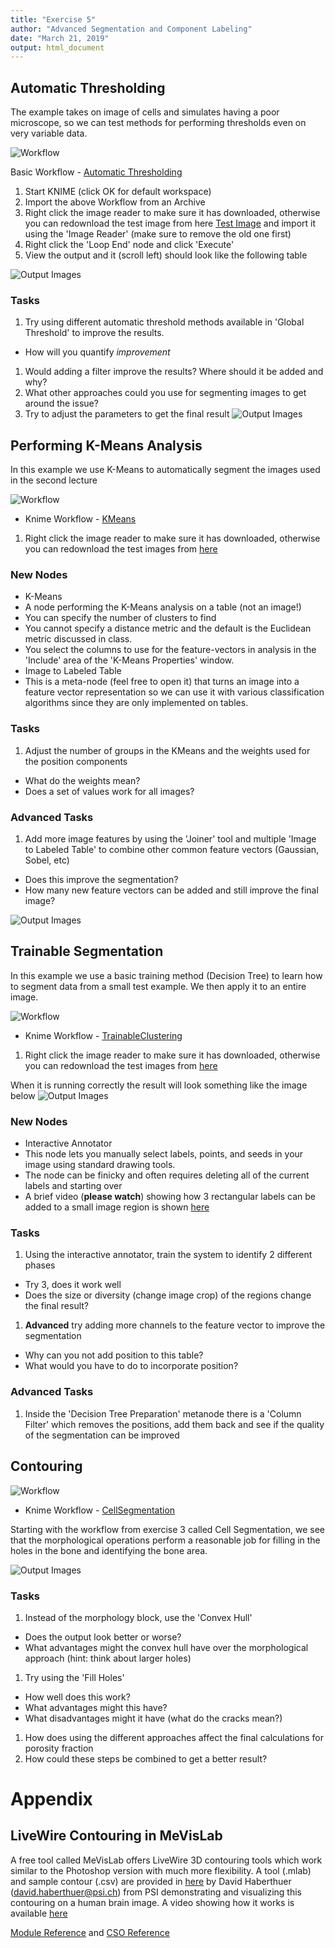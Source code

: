 ```yaml
---
title: "Exercise 5"
author: "Advanced Segmentation and Component Labeling"
date: "March 21, 2019"
output: html_document
---
```


## Automatic Thresholding

The example takes on image of cells and simulates having a poor microscope, so we can test methods for performing thresholds even on very variable data.

![Workflow](https://rawgithub.com/kmader/Quantitative-Big-Imaging-2015/master/Exercises/04-files/AutomaticThreshold.svg)

Basic Workflow - [Automatic Thresholding](04-files/AutomaticThresholds.zip?raw=true)

1. Start KNIME (click OK for default workspace)
1. Import the above Workflow from an Archive
1. Right click the image reader to make sure it has downloaded, otherwise you can redownload the test image from here [Test Image](04-files/Cell_Colony.jpg?raw=true) and import it using the 'Image Reader' (make sure to remove the old one first)
1. Right click the 'Loop End' node and click 'Execute'
1. View the output and it (scroll left) should look like the following table

![Output Images](04-files/BadAutomatic.png?raw=true)

### Tasks

1. Try using different automatic threshold methods available in 'Global Threshold' to improve the results.
 - How will you quantify _improvement_
1. Would adding a filter improve the results? Where should it be added and why?
1. What other approaches could you use for segmenting images to get around the issue?
1. Try to adjust the parameters to get the final result
![Output Images](04-files/BetterAutomatic.png?raw=true)


## Performing K-Means Analysis
In this example we use K-Means to automatically segment the images used in the second lecture


![Workflow](https://rawgithub.com/kmader/Quantitative-Big-Imaging-2015/master/Exercises/04-files/KMeans-Demo.svg)


- Knime Workflow - [KMeans](04-files/KMeans-Demo.zip?raw=true)


1. Right click the image reader to make sure it has downloaded, otherwise you can redownload the test images from [here](https://github.com/kmader/Quantitative-Big-Imaging-Course/blob/master/Ex2/matlab.zip?raw=true)

### New Nodes
- K-Means
 - A node performing the K-Means analysis on a table (not an image!)
 - You can specify the number of clusters to find
 - You cannot specify a distance metric and the default is the Euclidean metric discussed in class.
 - You select the columns to use for the feature-vectors in analysis in the 'Include' area of the 'K-Means Properties' window. 
- Image to Labeled Table
 - This is a meta-node (feel free to open it) that turns an image into a feature vector representation so we can use it with various classification algorithms since they are only implemented on tables.

 
### Tasks
1. Adjust the number of groups in the KMeans and the weights used for the position components
 - What do the weights mean? 
 - Does a set of values work for all images?

### Advanced Tasks
1.  Add more image features by using the 'Joiner' tool and multiple 'Image to Labeled Table' to combine other common feature vectors (Gaussian, Sobel, etc)
 - Does this improve the segmentation?
 - How many new feature vectors can be added and still improve the final image?

![Output Images](04-files/KMeans-Simple.png?raw=true)


## Trainable Segmentation
In this example we use a basic training method (Decision Tree) to learn how to segment data from a small test example. We then apply it to an entire image.


![Workflow](https://rawgithub.com/kmader/Quantitative-Big-Imaging-2015/master/Exercises/04-files/Simple-Trainable-Clustering.svg)

- Knime Workflow - [TrainableClustering](04-files/Simple-Trainable-Clustering.zip?raw=true)

1. Right click the image reader to make sure it has downloaded, otherwise you can redownload the test images from [here](04-files/015_ORL6-3_1417.tif?raw=true)


When it is running correctly the result will look something like the image below
![Output Images](04-files/Simple-Trainable-Clustering.png?raw=true)

### New Nodes
- Interactive Annotator
 - This node lets you manually select labels, points, and seeds in your image using standard drawing tools.
 - The node can be finicky and often requires deleting all of the current labels and starting over
 - A brief video (__please watch__) showing how 3 rectangular labels can be added to a small image region is shown [here](https://www.youtube.com/watch?v=Fh65uA1pkAA)

### Tasks
1. Using the interactive annotator, train the system to identify 2 different phases
 - Try 3, does it work well
 - Does the size or diversity (change image crop) of the regions change the final result?
1. __Advanced__ try adding more channels to the feature vector to improve the segmentation
 - Why can you not add position to this table?
 - What would you have to do to incorporate position?

### Advanced Tasks
1. Inside the 'Decision Tree Preparation' metanode there is a 'Column Filter' which removes the positions, add them back and see if the quality of the segmentation can be improved


## Contouring


![Workflow](https://rawgithub.com/kmader/Quantitative-Big-Imaging-2015/master/Exercises/04-files/Cell-Segmentation.svg)

- Knime Workflow - [CellSegmentation](04-files/Cell-Segmentation.zip?raw=true)

Starting with the workflow from exercise 3 called Cell Segmentation, we see that the morphological operations perform a reasonable job for filling in the holes in the bone and identifying the bone area. 

![Output Images](04-files/Bone-Segmentation.png?raw=true)

### Tasks
1. Instead of the morphology block, use the 'Convex Hull'
 - Does the output look better or worse?
 - What advantages might the convex hull have over the morphological approach (hint: think about larger holes)
1. Try using the 'Fill Holes'
 - How well does this work?
 - What advantages might this have?
 - What disadvantages might it have (what do the cracks mean?)
1. How does using the different approaches affect the final calculations for porosity fraction
1. How could these steps be combined to get a better result?


# Appendix

## LiveWire Contouring in MeVisLab

A free tool called MeVisLab offers LiveWire 3D contouring tools which work similar to the Photoshop version with much more flexibility. A tool (.mlab) and sample contour (.csv) are provided in [here](https://github.com/kmader/Quantitative-Big-Imaging-Course/tree/master/Ex4/MeVisLab) by David Haberthuer (david.haberthuer@psi.ch) from PSI demonstrating and visualizing this contouring on a human brain image. A video showing how it works is available [here](http://people.ee.ethz.ch/~maderk/videos/CSOinMeVisLab.swf)

[Module Reference](http://www.mevislab.de/docs/2.2.1/MeVisLab/Standard/Documentation/Publish/ModuleReference/CSOLiveWireProcessor.html) and [CSO Reference](http://www.mevislab.de/docs/2.5/MeVisLab/Standard/Documentation/Publish/Overviews/CSOOverview.html)
